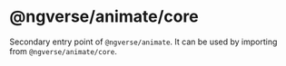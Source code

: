 # @ngverse/animate/core

Secondary entry point of `@ngverse/animate`. It can be used by importing from `@ngverse/animate/core`.
